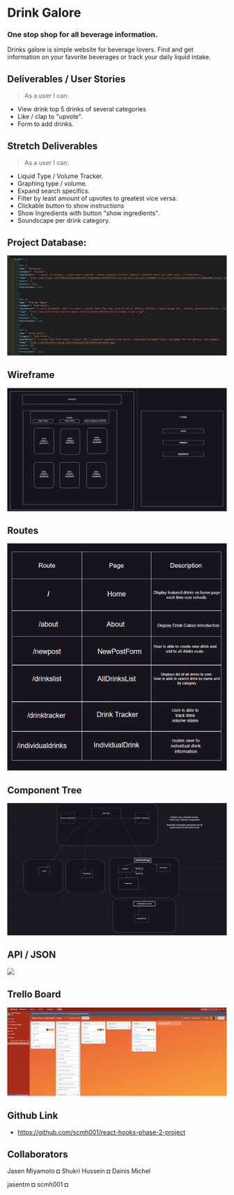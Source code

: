 # Drink Galore 

### One stop shop for all beverage information.
Drinks galore is simple website for beverage lovers. Find and get information on your favorite beverages or track your daily liquid intake. 



## Deliverables / User Stories
> As a user I can:
* View drink top 5 drinks of several categories
* Like / clap to "upvote".
* Form to add drinks.


## Stretch Deliverables
> As a user I can:
* Liquid Type / Volume Tracker.
* Graphing type / volume.
* Expand search specifics.
* Filter by least amount of upvotes to greatest vice versa.
* Clickable button to show instructions
* Show Ingredients with button "show ingredients".
* Soundscape per drink category.

## Project Database:
<img src="planning/assets/images/dbsh.PNG" />

## Wireframe
<img src="planning/assets/images/wireframeTemp.PNG" />

## Routes 
<img src="planning/assets/images/routesNew.PNG" />

## Component Tree 
<img src="planning/assets/images/WireFrame.PNG" />

## API / JSON
<img src="react-project-1/src/assets/dbsh.PNG" />

## Trello Board
<img src="planning/assets/images/trelloboard.PNG" />

## Github Link
* https://github.com/scmh001/react-hooks-phase-2-project

## Collaborators

Jasen Miyamoto ◘ Shukri Hussein ◘ Dainis Michel

jasentm ◘ scmh001 ◘ 